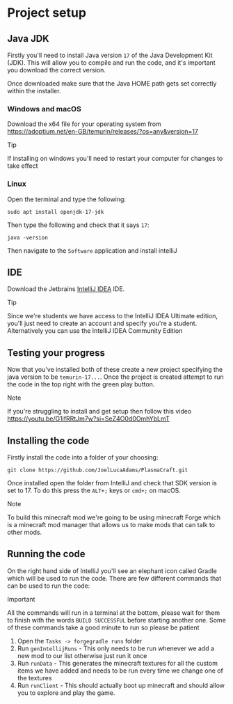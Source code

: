 # Project setup

## Java JDK
Firstly you'll need to install Java version `17` of the Java Development Kit (JDK). This will allow you to compile and run the code, and it's important you download the correct version.

Once downloaded make sure that the Java HOME path gets set correctly within the installer.

### Windows and macOS
Download the x64 file for your operating system from https://adoptium.net/en-GB/temurin/releases/?os=any&version=17

> [!TIP]
> If installing on windows you'll need to restart your computer for changes to take effect

### Linux
Open the terminal and type the following:

`sudo apt install openjdk-17-jdk`

Then type the following and check that it says `17`:

`java -version`

Then navigate to the `Software` application and install intelliJ

## IDE
Download the Jetbrains [IntelliJ IDEA](https://www.jetbrains.com/idea/download/) IDE. 

> [!TIP]
> Since we're students we have access to the IntelliJ IDEA Ultimate edition, you'll just need to create an account and specify you're a student. Alternatively you can use the IntelliJ IDEA Community Edition

## Testing your progress
Now that you've installed both of these create a new project specifying the java version to be `temurin-17...`. Once the project is created attempt to run the code in the top right with the green play button.

> [!NOTE]
> If you're struggling to install and get setup then follow this video https://youtu.be/G1ifRRtJm7w?si=SeZ4O0d0OmhYbLmT


## Installing the code
Firstly install the code into a folder of your choosing:

`git clone https://github.com/JoelLucaAdams/PlasmaCraft.git`

Once installed open the folder from IntelliJ and check that SDK version is set to 17. To do this press the `ALT+;` keys or `cmd+;` on macOS.

>[!NOTE]
> To build this minecraft mod we're going to be using minecraft Forge which is a minecraft mod manager that allows us to make mods that can talk to other mods. 

## Running the code
On the right hand side of IntelliJ you'll see an elephant icon called Gradle which will be used to run the code. There are few different commands that can be used to run the code:

> [!IMPORTANT]
> All the commands will run in a terminal at the bottom, please wait for them to finish with the words `BUILD SUCCESSFUL` before starting another one. Some of these commands take a good minute to run so please be patient

1. Open the `Tasks -> forgegradle runs` folder
2. Run `genIntellijRuns` - This only needs to be run whenever we add a new mod to our list otherwise just run it once
3. Run `runData` - This generates the minecraft textures for all the custom items we have added and needs to be run every time we change one of the textures
4. Run `runClient` - This should actually boot up minecraft and should allow you to explore and play the game.
